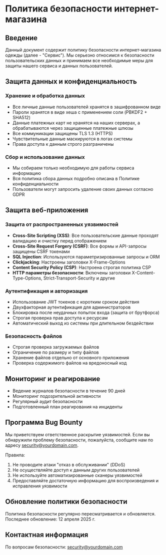 # Политика безопасности интернет-магазина

## Введение

Данный документ содержит политику безопасности интернет-магазина одежды (далее - "Сервис"). Мы серьезно относимся к безопасности пользовательских данных и принимаем все необходимые меры для защиты нашего сервиса и данных пользователей.

## Защита данных и конфиденциальность

### Хранение и обработка данных

* Все личные данные пользователей хранятся в зашифрованном виде
* Пароли хранятся в виде хеша с применением соли (PBKDF2 + SHA512)
* Данные платежных карт не хранятся на наших серверах, а обрабатываются через защищенные платежные шлюзы
* Все коммуникации защищены TLS 1.3 (HTTPS)
* Чувствительные данные маскируются в логах системы
* Права доступа к данным строго разграничены

### Сбор и использование данных

* Мы собираем только необходимую для работы сервиса информацию
* Вся политика сбора данных подробно описана в Политике конфиденциальности
* Пользователи могут запросить удаление своих данных согласно GDPR

## Защита веб-приложения

### Защита от распространенных уязвимостей

* **Cross-Site Scripting (XSS)**: Все пользовательские данные проходят валидацию и очистку перед отображением
* **Cross-Site Request Forgery (CSRF)**: Все формы и API-запросы защищены CSRF токенами
* **SQL Injection**: Используются параметризированные запросы и ORM
* **Clickjacking**: Настроены заголовки X-Frame-Options
* **Content Security Policy (CSP)**: Настроена строгая политика CSP
* **HTTP параметры безопасности**: Включены заголовки X-Content-Type-Options, Strict-Transport-Security и другие

### Аутентификация и авторизация

* Использование JWT токенов с коротким сроком действия
* Двухфакторная аутентификация для администраторов
* Блокировка после неудачных попыток входа (защита от брутфорса)
* Строгая проверка прав доступа к ресурсам
* Автоматический выход из системы при длительном бездействии

### Безопасность файлов

* Строгая проверка загружаемых файлов
* Ограничение по размеру и типу файлов
* Хранение файлов отдельно от основного приложения
* Проверка содержимого файлов на вредоносный код

## Мониторинг и реагирование

* Ведение журналов безопасности в течение 90 дней
* Мониторинг подозрительной активности
* Регулярный аудит безопасности
* Подготовленный план реагирования на инциденты

## Программа Bug Bounty

Мы приветствуем ответственное раскрытие уязвимостей. Если вы обнаружили проблему безопасности, пожалуйста, сообщите нам по адресу security@yourdomain.com.

Правила:
1. Не проводите атаки "отказ в обслуживании" (DDoS)
2. Не осуществляйте доступ к данным других пользователей
3. Не используйте автоматизированные сканеры уязвимостей
4. Предоставляйте достаточную информацию для воспроизведения и исправления уязвимости

## Обновление политики безопасности

Политика безопасности регулярно пересматривается и обновляется. Последнее обновление: 12 апреля 2025 г.

## Контактная информация

По вопросам безопасности: security@yourdomain.com